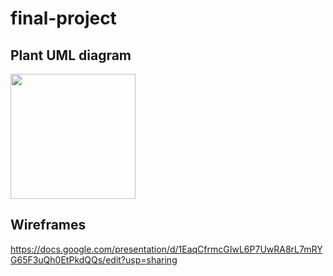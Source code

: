 # final-project

## Plant UML diagram
<a href="url"><img src="https://user-images.githubusercontent.com/72227066/97438646-f7acae80-191c-11eb-87fb-9796b55fcca6.png" align="center" height="200" ></a>
## Wireframes
https://docs.google.com/presentation/d/1EaqCfrmcGIwL6P7UwRA8rL7mRYG65F3uQh0EtPkdQQs/edit?usp=sharing
